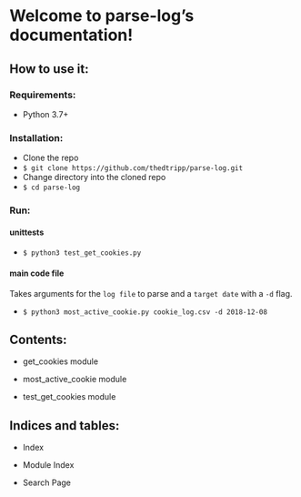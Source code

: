 <!-- travis-demo documentation master file, created by
sphinx-quickstart on Sun Jun 27 00:02:14 2021.
You can adapt this file completely to your liking, but it should at least
contain the root `toctree` directive. -->
# Welcome to parse-log’s documentation!

## How to use it:
### Requirements:
* Python 3.7+
### Installation:
* Clone the repo
* ```$ git clone https://github.com/thedtripp/parse-log.git```
* Change directory into the cloned repo
* ```$ cd parse-log```
### Run:
#### unittests
* ```$ python3 test_get_cookies.py```
#### main code file
Takes arguments for the ``log file`` to parse and a ``target date`` with a ``-d`` flag.
* ```$ python3 most_active_cookie.py cookie_log.csv -d 2018-12-08```

## Contents:


* get_cookies module


* most_active_cookie module


* test_get_cookies module


## Indices and tables:


* Index


* Module Index


* Search Page
